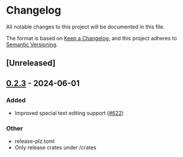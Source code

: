 # Changelog
All notable changes to this project will be documented in this file.

The format is based on [Keep a Changelog](https://keepachangelog.com/en/1.0.0/),
and this project adheres to [Semantic Versioning](https://semver.org/spec/v2.0.0.html).

## [Unreleased]

## [0.2.3](https://github.com/marc2332/freya/compare/freya-engine-v0.2.2...freya-engine-v0.2.3) - 2024-06-01

### Added
- Improved special text editing support ([#622](https://github.com/marc2332/freya/pull/622))

### Other
- release-plz.toml
- Only release crates under /crates
